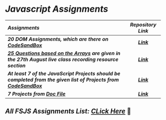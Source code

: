 # _Javascript Assignments_

| _Assignments_ | _Repository Link_ |
| :- | :---: |
| _**20 DOM Assignments, which are there on [CodeSandBox](https://codesandbox.io/s/dom-fsjs-fr34h2)**_ | _**[Link](https://github.com/anupam-k/Javascript-DOM-Assignments)**_ |
| _**[25 Questions based on the Arrays](https://docs.google.com/document/d/1qMkflj5wUJi4nAsh7j13qsKAThBAg-E3ZarEGgHzDl8/) are given in the 27th August live class recording resource section**_ | _**[Link](https://github.com/anupam-k/25-Questions-based-on-Array)**_ |
| _**At least 7 of the JavaScript Projects should be completed from the given list of Projects from [CodeSandBox](https://codesandbox.io/s/js-assignments-fsjs-3g8p6n)**_ | _**[Link](https://github.com/anupam-k/Javascript-Codesandbox-Projects)**_ |
| _**7 Projects from [Doc File](https://drive.google.com/file/d/1_1xoly9lYjNYDHWgMn_2zIxkAqfczqTN/view?usp=sharing)**_ | _**[Link](https://github.com/anupam-k/Javascript-Doc-File-Projects)**_ |

## _All FSJS Assignments List:_ _[CLick Here](https://docs.google.com/document/d/1QM5cuXBVFtmj9llNL0bZNYYl4Tob4vNV-bRpVHvqStk/)_ 🔗
